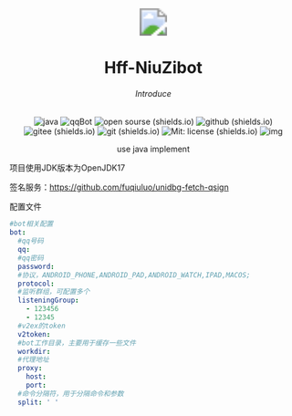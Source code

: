 <div align=center></br></br></br>
<center> <img src="http://q2.qlogo.cn/headimg_dl?dst_uin=2506694095&spec=100" style="zoom:300%;" /></center>

#  <center>  Hff-NiuZibot</center>

###### <center>Introduce</center>

###### 							
![java](https://img.shields.io/badge/java-black?logo=openjdk) ![qqBot](https://img.shields.io/badge/qq-bot-blue?logo=tencentqq)  ![open sourse (shields.io)](https://img.shields.io/badge/open-sourse-darkgreen?logo=opensourceinitiative)   ![github (shields.io)](https://img.shields.io/badge/github-grey?logo=github) ![gitee (shields.io)](https://img.shields.io/badge/gitee-orange?logo=gitee) ![git (shields.io)](https://img.shields.io/badge/git-lightblue?logo=git) ![Mit: license (shields.io)](https://img.shields.io/badge/GNU%20AGPL-license-blue?logo=bookstack) ![img](https://komarev.com/ghpvc/?username=hff-niubot&&style=flat-square)  

<center>use java implement</center>

</div>



项目使用JDK版本为OpenJDK17

签名服务：https://github.com/fuqiuluo/unidbg-fetch-qsign

配置文件
```yaml
#bot相关配置
bot:
  #qq号码
  qq:
  #qq密码  
  password:
  #协议，ANDROID_PHONE,ANDROID_PAD,ANDROID_WATCH,IPAD,MACOS;
  protocol:
  #监听群组，可配置多个
  listeningGroup:
    - 123456
    - 12345
  #v2ex的token
  v2token:
  #bot工作目录，主要用于缓存一些文件
  workdir:
  #代理地址
  proxy:
    host:
    port:
  #命令分隔符，用于分隔命令和参数
  split: ' '
```